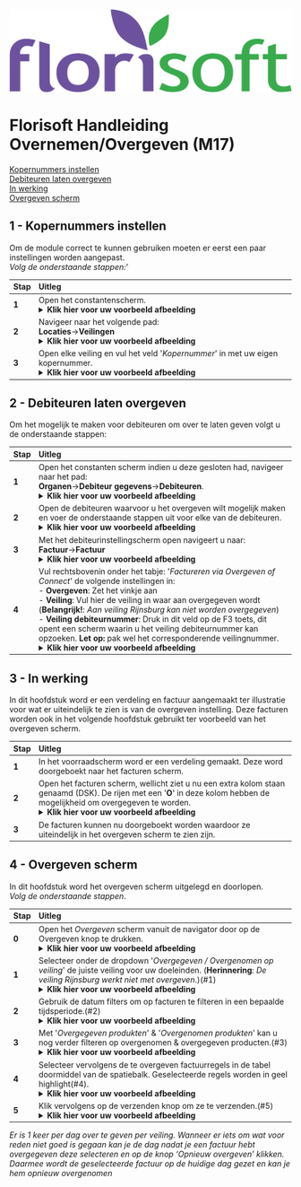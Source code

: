 <img src="../../fslogo.png">

# Florisoft Handleiding Overnemen/Overgeven (M17)

[Kopernummers instellen](#1---kopernummers-instellen)  
[Debiteuren laten overgeven](#2---debiteuren-laten-overgeven)  
[In werking](#3---in-werking)  
[Overgeven scherm](#4---overgeven-scherm)    

## 1 - Kopernummers instellen

Om de module correct te kunnen gebruiken moeten er eerst een paar instellingen worden aangepast. <br> *Volg de onderstaande stappen:*'

|Stap|Uitleg|
|:--|:--|
|**1**|Open het constantenscherm.<details><summary><b>Klik hier voor uw voorbeeld afbeelding</b></summary><img src=".handleiding overgeven/media/image11.png"></details>|
|**2**|Navigeer naar het volgende pad:<br>**Locaties**→**Veilingen**<details><summary><b>Klik hier voor uw voorbeeld afbeelding</b></summary><img src=".handleiding overgeven/media/image12.png"></details>|
|**3**|Open elke veiling en vul het veld '*Kopernummer*' in met uw eigen kopernummer.<details><summary><b>Klik hier voor uw voorbeeld afbeelding</b></summary><img src=".handleiding overgeven/media/image13.png"></details>|

## 2 - Debiteuren laten overgeven

Om het mogelijk te maken voor debiteuren om over te laten geven volgt u de onderstaande stappen:

|Stap|Uitleg|
|:--|:--|
|**1**|Open het constanten scherm indien u deze gesloten had, navigeer naar het pad:<br>**Organen**→**Debiteur gegevens**→**Debiteuren**.<details><summary><b>Klik hier voor uw voorbeeld afbeelding</b></summary><img src=".handleiding overgeven/media/image14.png"></details>|
|**2**|Open de debiteuren waarvoor u het overgeven wilt mogelijk maken en voer de onderstaande stappen uit voor elke van de debiteuren.<details><summary><b>Klik hier voor uw voorbeeld afbeelding</b></summary><img src=".handleiding overgeven/media/image14.png"></details>|
|**3**|Met het debiteurinstellingscherm open navigeert u naar:<br>**Factuur**→**Factuur**<details><summary><b>Klik hier voor uw voorbeeld afbeelding</b></summary><img src=".handleiding overgeven/media/image14.png"></details>|
|**4**|Vul rechtsbovenin onder het tabje: '*Factureren via Overgeven of Connect*' de volgende instellingen in:<br>- **Overgeven**: Zet het vinkje aan<br>- **Veiling**: Vul hier de veiling in waar aan overgegeven wordt (**Belangrijk!**: *Aan veiling Rijnsburg kan niet worden overgegeven*)<br>- **Veiling debiteurnummer**: Druk in dit veld op de F3 toets, dit opent een scherm waarin u het veiling debiteurnummer kan opzoeken. **Let op:** pak wel het corresponderende veilingnummer.<details><summary><b>Klik hier voor uw voorbeeld afbeelding</b></summary><img src=".handleiding overgeven/media/image14.png"></details>|

## 3 - In werking

In dit hoofdstuk word er een verdeling en factuur aangemaakt ter illustratie voor wat er uiteindelijk te zien is van de overgeven instelling. Deze facturen worden ook in het volgende hoofdstuk gebruikt ter voorbeeld van het overgeven scherm.

|Stap|Uitleg|
|:--|:--|
|**1**|In het voorraadscherm word er een verdeling gemaakt. Deze word doorgeboekt naar het facturen scherm.|
|**2**|Open het facturen scherm, wellicht ziet u nu een extra kolom staan genaamd (DSK). De rijen met een '**O**' in deze kolom hebben de mogelijkheid om overgegeven te worden.<details><summary><b>Klik hier voor uw voorbeeld afbeelding</b></summary><img src=".handleiding overgeven/media/image16.png"></details>|
|**3**|De facturen kunnen nu doorgeboekt worden waardoor ze uiteindelijk in het overgeven scherm te zien zijn.|

## 4 - Overgeven scherm

In dit hoofdstuk word het overgeven scherm uitgelegd en doorlopen. <br>*Volg de onderstaande stappen*.

|Stap|Uitleg|
|:--|:--|
|**0**|Open het *Overgeven* scherm vanuit de navigator door op de Overgeven knop te drukken.<details><summary><b>Klik hier voor uw voorbeeld afbeelding</b></summary><img src=".handleiding overgeven/media/image17.png"></details>|
|**1**|Selecteer onder de dropdown '*Overgegeven / Overgenomen op veiling*' de juiste veiling voor uw doeleinden. (**Herinnering**: *De veiling Rijnsburg werkt niet met overgeven*.)(#1)<details><summary><b>Klik hier voor uw voorbeeld afbeelding</b></summary><img src=".handleiding overgeven/media/image18.png"></details>|
|**2**|Gebruik de datum filters om op facturen te filteren in een bepaalde tijdsperiode.(#2)<details><summary><b>Klik hier voor uw voorbeeld afbeelding</b></summary><img src=".handleiding overgeven/media/image18.png"></details>|
|**3**|Met '*Overgegeven produkten*' & '*Overgenomen produkten*' kan u nog verder filteren op overgenomen & overgegeven producten.(#3)<details><summary><b>Klik hier voor uw voorbeeld afbeelding</b></summary><img src=".handleiding overgeven/media/image18.png"></details>|
|**4**|Selecteer vervolgens de te overgeven factuurregels in de tabel doormiddel van de spatiebalk. Geselecteerde regels worden in geel highlight(#4).<details><summary><b>Klik hier voor uw voorbeeld afbeelding</b></summary><img src=".handleiding overgeven/media/image18.png"></details>|
|**5**|Klik vervolgens op de verzenden knop om ze te verzenden.(#5)<details><summary><b>Klik hier voor uw voorbeeld afbeelding</b></summary><img src=".handleiding overgeven/media/image18.png"></details>|

*Er is 1 keer per dag over te geven per veiling. Wanneer er iets om wat voor reden niet goed is gegaan kan je de dag nadat je een factuur hebt overgegeven deze selecteren en op de knop ‘Opnieuw overgeven’ klikken. Daarmee wordt de geselecteerde factuur op de huidige dag gezet en kan je hem opnieuw overgenomen*
